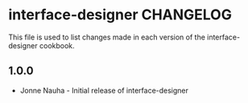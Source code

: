 interface-designer CHANGELOG
============================

This file is used to list changes made in each version of the interface-designer cookbook.

1.0.0
-----
- Jonne Nauha - Initial release of interface-designer
